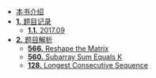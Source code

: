 *   [本书介绍](./index.md)
*   [**1.** 题目记录]()
    *  [**1.1.** 2017.09](./question/2017.09.md)
*   [**2.** 题目解析]()
    *  [**566.**  Reshape the Matrix](./answer/566.md)
    *  [**560.**  Subarray Sum Equals K](./answer/560.md)
    *  [**128.**  Longest Consecutive Sequence](./answer/128.md)